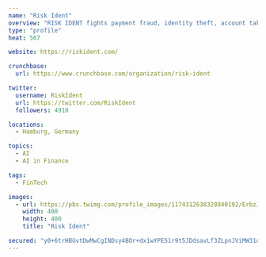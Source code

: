 ```yaml
---
name: "Risk Ident"
overview: "RISK IDENT fights payment fraud, identity theft, account takeovers, and loan application fraud with self-developed anti-fraud solutions."
type: "profile"
heat: 567

website: https://riskident.com/

crunchbase:
  url: https://www.crunchbase.com/organization/risk-ident

twitter:
  username: RiskIdent
  url: https://twitter.com/RiskIdent
  followers: 4910

locations:
  - Hamburg, Germany

topics:
  - AI
  - AI in Finance

tags:
  - FinTech

images:
  - url: https://pbs.twimg.com/profile_images/1174312638328840192/ErbzJaM6_400x400.jpg
    width: 400
    height: 400
    title: "Risk Ident"

secured: "y0+6trHBGvtDwMwCgINDsy4BOr+dx1wYPE51r9t5JDdsavLf3ZLpnJViMW31qJoO5qGraDv7lcSJhXBC2TdVxlh8wLKq/orw0p2UKbdMGvydpPibW3AY4puznhTAWCX8T/wOSOk/CcodYFZjcGyj2jhK2PG3nhxKRFs/M8L94ODz8UxiapInob0AJo7x/yp4xJNN9hIaq3h1gOVK/c+BgTgCHx+iZcxRKtNn6KZ8Q8NGYX6pAiBq6iKxzKdkcJ2Y40ydZzKC7DDlny6nbLRjQpU7pj0qwRLvjPLt9H5o9hlwAHoKD/mbaLJxVW0vryqp;ldpADyBrIu7JdDOSDHZYjA=="
---
```


